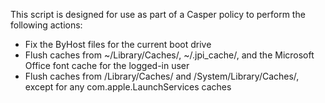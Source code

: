 This script is designed for use as part of a Casper policy to perform the following actions:

* Fix the ByHost files for the current boot drive
* Flush caches from ~/Library/Caches/, ~/.jpi_cache/, and the Microsoft Office font cache for the logged-in user
* Flush caches from /Library/Caches/ and /System/Library/Caches/, except for any com.apple.LaunchServices caches